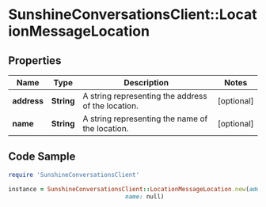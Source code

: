 # SunshineConversationsClient::LocationMessageLocation

## Properties

Name | Type | Description | Notes
------------ | ------------- | ------------- | -------------
**address** | **String** | A string representing the address of the location. | [optional] 
**name** | **String** | A string representing the name of the location. | [optional] 

## Code Sample

```ruby
require 'SunshineConversationsClient'

instance = SunshineConversationsClient::LocationMessageLocation.new(address: null,
                                 name: null)
```


